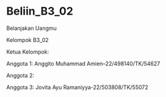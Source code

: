 # Beliin_B3_02
Belanjakan Uangmu 


Kelompok B3_02 

Ketua Kelompok: 

Anggota 1: Anggito Muhammad Amien–22/498140/TK/54627

Anggota 2:

Anggota 3: Jovita Ayu Ramaniyya-22/503808/TK/55072

